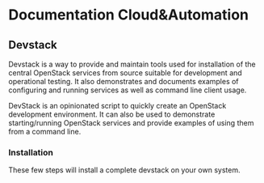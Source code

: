 # Documentation Cloud&Automation
## Devstack

Devstack is a way to provide and maintain tools used for installation of the central OpenStack services from source suitable for development and operational testing. It also demonstrates and documents examples of configuring and running services as well as command line client usage. 

DevStack is an opinionated script to quickly create an OpenStack development environment. It can also be used to demonstrate starting/running OpenStack services and provide examples of using them from a command line.

### Installation

These few steps will install a complete devstack on your own system. 








